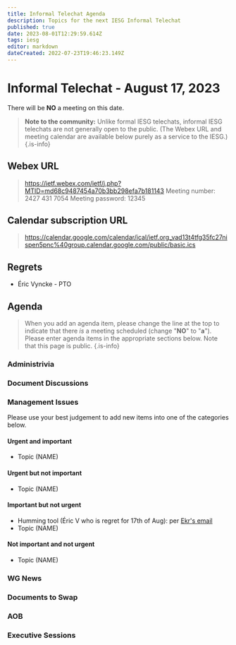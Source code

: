 ```yaml
---
title: Informal Telechat Agenda
description: Topics for the next IESG Informal Telechat
published: true
date: 2023-08-01T12:29:59.614Z
tags: iesg
editor: markdown
dateCreated: 2022-07-23T19:46:23.149Z
---
```


# Informal Telechat - August 17, 2023 

 There will be **NO** a meeting on this date.

> **Note to the community:** Unlike formal IESG telechats, informal IESG telechats are not generally open to the public. (The Webex URL and meeting calendar are available below purely as a service to the IESG.)
{.is-info}


## Webex URL

> https://ietf.webex.com/ietf/j.php?MTID=md68c9487454a70b3bb298efa7b181143
Meeting number: 2427 431 7054
Meeting password: 12345 

## Calendar subscription URL

> https://calendar.google.com/calendar/ical/ietf.org_vad13t4tfg35fc27nispen5pnc%40group.calendar.google.com/public/basic.ics


## Regrets
* Éric Vyncke - PTO

## Agenda

> When you add an agenda item, please change the line at the top to indicate that there *is* a meeting scheduled (change "**NO**" to "**a**"). Please enter agenda items in the appropriate sections below.
Note that this page is public.
{.is-info}

### Administrivia

### Document Discussions

### Management Issues

Please use your best judgement to add new items into one of the categories below.

#### Urgent and important

* Topic (NAME)

#### Urgent but not important

* Topic (NAME)

#### Important but not urgent
* Humming tool (Éric V who is regret for 17th of Aug): per [Ekr's email](https://mailarchive.ietf.org/arch/msg/iesg/-c0O0Rp_zMWkFyACbilWFouWffM/)
* Topic (NAME)

#### Not important and not urgent
* Topic (NAME)


### WG News 

### Documents to Swap 

### AOB

### Executive Sessions

